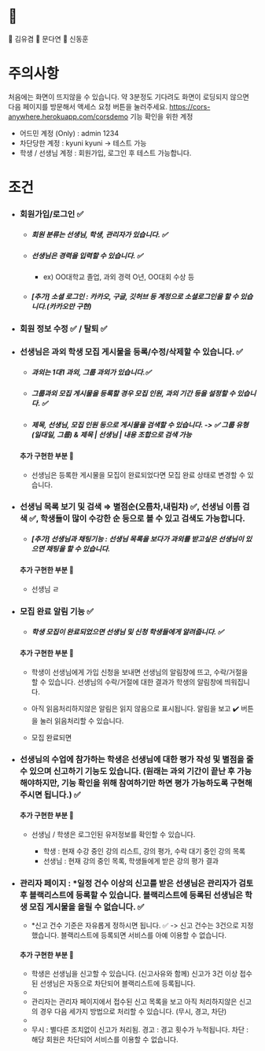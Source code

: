 # 🍯

🐝 김유겸
🐝 문다연
🐝 신동훈

# 주의사항

처음에는 화면이 뜨지않을 수 있습니다. 약 3분정도 기다려도 화면이 로딩되지 않으면 다음 페이지를 방문해서 액세스 요청 버튼을 눌러주세요.
https://cors-anywhere.herokuapp.com/corsdemo
기능 확인을 위한 계정
  - 어드민 계정 (Only) : admin 1234
  - 차단당한 계정 : kyuni kyuni -> 테스트 가능
  - 학생 / 선생님 계정 : 회원가입, 로그인 후 테스트 가능합니다.


# 조건

- ### 회원가입/로그인 ✅

  - ##### 회원 분류는 선생님, 학생, 관리자가 있습니다. ✅

  - ##### 선생님은 경력을 입력할 수 있습니다. ✅

     - ex) OO대학교 졸업, 과외 경력 O년, OO대회 수상 등

  - ##### [추가] 소셜 로그인 : 카카오, 구글, 깃허브 등 계정으로 소셜로그인을 할 수 있습니다.(카카오만 구현) 

- ### 회원 정보 수정 ✅ / 탈퇴 ✅


- ### 선생님은 과외 학생 모집 게시물을 등록/수정/삭제할 수 있습니다. ✅

  - ##### 과외는 1대1 과외, 그룹 과외가 있습니다.✅

  - ##### 그룹과외 모집 게시물을 등록할 경우 모집 인원, 과외 기간 등을 설정할 수 있습니다. ✅

  - ##### 제목, 선생님, 모집 인원 등으로 게시물을 검색할 수 있습니다. -> ✅ 그룹 유형(일대일, 그룹) & 제목 | 선생님 | 내용 조합으로 검색 가능
  
   #### 추가 구현한 부분 🍯
   - 선생님은 등록한 게시물을 모집이 완료되었다면 모집 완료 상태로 변경할 수 있습니다.


- ### 선생님 목록 보기 및 검색 ⇒ 별점순(오름차,내림차) ✅, 선생님 이름 검색 ✅, 학생들이 많이 수강한 순 등으로 볼 수 있고 검색도 가능합니다.

  - ##### [추가] 선생님과 채팅기능 : 선생님 목록을 보다가 과외를 받고싶은 선생님이 있으면 채팅을 할 수 있습니다.

   #### 추가 구현한 부분 🍯
   - 선생님 ㄹ


- ### 모집 완료 알림 기능 ✅

  - ##### 학생 모집이 완료되었으면 선생님 및 신청 학생들에게 알려줍니다. ✅
  
   #### 추가 구현한 부분 🍯
  
  - 학생이 선생님에게 가입 신청을 보내면 선생님의 알림창에 뜨고, 수락/거절을 할 수 있습니다. 선생님의 수락/거절에 대한 결과가 학생의 알림창에 띄워집니다.
  
  - 아직 읽음처리하지않은 알림은 읽지 않음으로 표시됩니다. 알림을 보고 ✔️ 버튼을 눌러 읽음처리할 수 있습니다. 
  
  - 모집 완료되면 
  

- ### 선생님의 수업에 참가하는 학생은 선생님에 대한 평가 작성 및 별점을 줄 수 있으며 신고하기 기능도 있습니다. (원래는 과외 기간이 끝난 후 가능해야하지만, 기능 확인을 위해 참여하기만 하면 평가 가능하도록 구현해주시면 됩니다.) ✅

  #### 추가 구현한 부분 🍯
  
  - 선생님 / 학생은 로그인된 유저정보를 확인할 수 있습니다.
      
      - 학생 : 현재 수강 중인 강의 리스트, 강의 평가, 수락 대기 중인 강의 목록
      - 선생님 : 현재 강의 중인 목록, 학생들에게 받은 강의 평가 결과


- ### 관리자 페이지 : *일정 건수 이상의 신고를 받은 선생님은 관리자가 검토 후 블랙리스트에 등록할 수 있습니다. 블랙리스트에 등록된 선생님은 학생 모집 게시물을 올릴 수 없습니다. ✅ 

  - *신고 건수 기준은 자유롭게 정하시면 됩니다. ✅ -> 신고 건수는 3건으로 지정했습니다. 블랙리스트에 등록되면 서비스를 아예 이용할 수 없습니다.
  
  
   #### 추가 구현한 부분 🍯
   
   - 학생은 선생님을 신고할 수 있습니다. (신고사유와 함께) 신고가 3건 이상 접수된 선생님은 자동으로 차단되어 블랙리스트에 등록됩니다. 
   - 
   - 관리자는 관리자 페이지에서 접수된 신고 목록을 보고 아직 처리하지않은 신고의 경우 다음 세가지 방법으로 처리할 수 있습니다. (무시, 경고, 차단) 
   - 
   - 무시 : 별다른 조치없이 신고가 처리됨. 경고 : 경고 횟수가 누적됩니다. 차단 : 해당 회원은 차단되어 서비스를 이용할 수 없습니다. 

  


